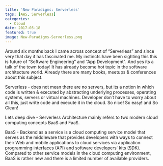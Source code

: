 ```yaml
---
title: 'New Paradigms: Serverless'
tags: [AWS, Serverless]
categories:
  - Cloud
date: 2017-05-18
featured: true
image: New-Paradigms-Serverless.png
---
```

Around six months back I came across concept of “Serverless” and since very that day it has fascinated me. My instincts have been sighting this this is future of “Software Engineering” and “App Development". And yes its a talk of the town today! It has already become hot topic in the software architecture world. Already there are many books, meetups & conferences about this subject. 

Serverless - does not mean there are no servers, but its a notion in which code is written & executed by abstracting underlying processes, operating systems, servers or virtual machines. Developer don’t have to worry about all this, just write code and execute it in the cloud. So nice! So easy! and So Clean!

Lets deep dive - Serverless Architecture mainly refers to two modern cloud computing concepts BaaS and FaaS. 

BaaS -   Backend as a service is a cloud computing service model that serves as the middleware that provides developers with ways to connect their Web and mobile applications to cloud services via application programming interfaces (API) and software developers' kits (SDK). Compared to other service models in the cloud computing environment, BaaS is rather new and there is a limited number of available providers.
